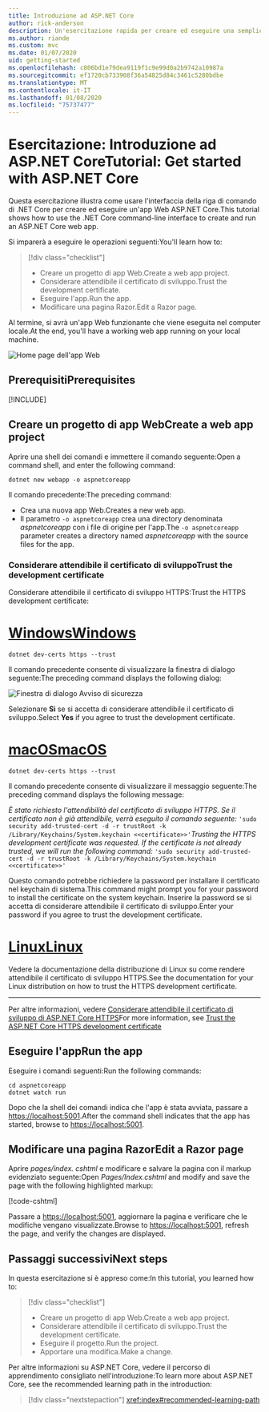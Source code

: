 ```yaml
---
title: Introduzione ad ASP.NET Core
author: rick-anderson
description: Un'esercitazione rapida per creare ed eseguire una semplice app Hello World usando ASP.NET Core.
ms.author: riande
ms.custom: mvc
ms.date: 01/07/2020
uid: getting-started
ms.openlocfilehash: c806bd1e79dea9119f1c9e99d0a2b9742a10987a
ms.sourcegitcommit: ef1720cb733908f36a54825d84c3461c5280bdbe
ms.translationtype: MT
ms.contentlocale: it-IT
ms.lasthandoff: 01/08/2020
ms.locfileid: "75737477"
---
```

# <a name="tutorial-get-started-with-aspnet-core"></a><span data-ttu-id="97b24-103">Esercitazione: Introduzione ad ASP.NET Core</span><span class="sxs-lookup"><span data-stu-id="97b24-103">Tutorial: Get started with ASP.NET Core</span></span>

<span data-ttu-id="97b24-104">Questa esercitazione illustra come usare l'interfaccia della riga di comando di .NET Core per creare ed eseguire un'app Web ASP.NET Core.</span><span class="sxs-lookup"><span data-stu-id="97b24-104">This tutorial shows how to use the .NET Core command-line interface to create and run an ASP.NET Core web app.</span></span>

<span data-ttu-id="97b24-105">Si imparerà a eseguire le operazioni seguenti:</span><span class="sxs-lookup"><span data-stu-id="97b24-105">You'll learn how to:</span></span>

> [!div class="checklist"]
> * <span data-ttu-id="97b24-106">Creare un progetto di app Web.</span><span class="sxs-lookup"><span data-stu-id="97b24-106">Create a web app project.</span></span>
> * <span data-ttu-id="97b24-107">Considerare attendibile il certificato di sviluppo.</span><span class="sxs-lookup"><span data-stu-id="97b24-107">Trust the development certificate.</span></span>
> * <span data-ttu-id="97b24-108">Eseguire l'app.</span><span class="sxs-lookup"><span data-stu-id="97b24-108">Run the app.</span></span>
> * <span data-ttu-id="97b24-109">Modificare una pagina Razor.</span><span class="sxs-lookup"><span data-stu-id="97b24-109">Edit a Razor page.</span></span>

<span data-ttu-id="97b24-110">Al termine, si avrà un'app Web funzionante che viene eseguita nel computer locale.</span><span class="sxs-lookup"><span data-stu-id="97b24-110">At the end, you'll have a working web app running on your local machine.</span></span>

![Home page dell'app Web](_static/home-page.png)

## <a name="prerequisites"></a><span data-ttu-id="97b24-112">Prerequisiti</span><span class="sxs-lookup"><span data-stu-id="97b24-112">Prerequisites</span></span>

[!INCLUDE[](~/includes/3.1-SDK.md)]

## <a name="create-a-web-app-project"></a><span data-ttu-id="97b24-113">Creare un progetto di app Web</span><span class="sxs-lookup"><span data-stu-id="97b24-113">Create a web app project</span></span>

<span data-ttu-id="97b24-114">Aprire una shell dei comandi e immettere il comando seguente:</span><span class="sxs-lookup"><span data-stu-id="97b24-114">Open a command shell, and enter the following command:</span></span>

```dotnetcli
dotnet new webapp -o aspnetcoreapp
```

<span data-ttu-id="97b24-115">Il comando precedente:</span><span class="sxs-lookup"><span data-stu-id="97b24-115">The preceding command:</span></span>

* <span data-ttu-id="97b24-116">Crea una nuova app Web.</span><span class="sxs-lookup"><span data-stu-id="97b24-116">Creates a new web app.</span></span>  
* <span data-ttu-id="97b24-117">Il parametro `-o aspnetcoreapp` crea una directory denominata *aspnetcoreapp* con i file di origine per l'app.</span><span class="sxs-lookup"><span data-stu-id="97b24-117">The `-o aspnetcoreapp` parameter creates a directory named *aspnetcoreapp* with the source files for the app.</span></span>

### <a name="trust-the-development-certificate"></a><span data-ttu-id="97b24-118">Considerare attendibile il certificato di sviluppo</span><span class="sxs-lookup"><span data-stu-id="97b24-118">Trust the development certificate</span></span>

<span data-ttu-id="97b24-119">Considerare attendibile il certificato di sviluppo HTTPS:</span><span class="sxs-lookup"><span data-stu-id="97b24-119">Trust the HTTPS development certificate:</span></span>

# <a name="windowstabwindows"></a>[<span data-ttu-id="97b24-120">Windows</span><span class="sxs-lookup"><span data-stu-id="97b24-120">Windows</span></span>](#tab/windows)

```dotnetcli
dotnet dev-certs https --trust
```

<span data-ttu-id="97b24-121">Il comando precedente consente di visualizzare la finestra di dialogo seguente:</span><span class="sxs-lookup"><span data-stu-id="97b24-121">The preceding command displays the following dialog:</span></span>

![Finestra di dialogo Avviso di sicurezza](~/getting-started/_static/cert.png)

<span data-ttu-id="97b24-123">Selezionare **Sì** se si accetta di considerare attendibile il certificato di sviluppo.</span><span class="sxs-lookup"><span data-stu-id="97b24-123">Select **Yes** if you agree to trust the development certificate.</span></span>

# <a name="macostabmacos"></a>[<span data-ttu-id="97b24-124">macOS</span><span class="sxs-lookup"><span data-stu-id="97b24-124">macOS</span></span>](#tab/macos)

```dotnetcli
dotnet dev-certs https --trust
```

<span data-ttu-id="97b24-125">Il comando precedente consente di visualizzare il messaggio seguente:</span><span class="sxs-lookup"><span data-stu-id="97b24-125">The preceding command displays the following message:</span></span>

<span data-ttu-id="97b24-126">*È stato richiesto l'attendibilità del certificato di sviluppo HTTPS. Se il certificato non è già attendibile, verrà eseguito il comando seguente:* `'sudo security add-trusted-cert -d -r trustRoot -k /Library/Keychains/System.keychain <<certificate>>'`</span><span class="sxs-lookup"><span data-stu-id="97b24-126">*Trusting the HTTPS development certificate was requested. If the certificate is not already trusted, we will run the following command:* `'sudo security add-trusted-cert -d -r trustRoot -k /Library/Keychains/System.keychain <<certificate>>'`</span></span>

<span data-ttu-id="97b24-127">Questo comando potrebbe richiedere la password per installare il certificato nel keychain di sistema.</span><span class="sxs-lookup"><span data-stu-id="97b24-127">This command might prompt you for your password to install the certificate on the system keychain.</span></span> <span data-ttu-id="97b24-128">Inserire la password se si accetta di considerare attendibile il certificato di sviluppo.</span><span class="sxs-lookup"><span data-stu-id="97b24-128">Enter your password if you agree to trust the development certificate.</span></span>

# <a name="linuxtablinux"></a>[<span data-ttu-id="97b24-129">Linux</span><span class="sxs-lookup"><span data-stu-id="97b24-129">Linux</span></span>](#tab/linux)

<span data-ttu-id="97b24-130">Vedere la documentazione della distribuzione di Linux su come rendere attendibile il certificato di sviluppo HTTPS.</span><span class="sxs-lookup"><span data-stu-id="97b24-130">See the documentation for your Linux distribution on how to trust the HTTPS development certificate.</span></span>

---

<span data-ttu-id="97b24-131">Per altre informazioni, vedere [Considerare attendibile il certificato di sviluppo di ASP.NET Core HTTPS](xref:security/enforcing-ssl#trust-the-aspnet-core-https-development-certificate-on-windows-and-macos)</span><span class="sxs-lookup"><span data-stu-id="97b24-131">For more information, see [Trust the ASP.NET Core HTTPS development certificate](xref:security/enforcing-ssl#trust-the-aspnet-core-https-development-certificate-on-windows-and-macos)</span></span>

## <a name="run-the-app"></a><span data-ttu-id="97b24-132">Eseguire l'app</span><span class="sxs-lookup"><span data-stu-id="97b24-132">Run the app</span></span>

<span data-ttu-id="97b24-133">Eseguire i comandi seguenti:</span><span class="sxs-lookup"><span data-stu-id="97b24-133">Run the following commands:</span></span>

```dotnetcli
cd aspnetcoreapp
dotnet watch run
```

<span data-ttu-id="97b24-134">Dopo che la shell dei comandi indica che l'app è stata avviata, passare a [https://localhost:5001](https://localhost:5001).</span><span class="sxs-lookup"><span data-stu-id="97b24-134">After the command shell indicates that the app has started, browse to [https://localhost:5001](https://localhost:5001).</span></span>

## <a name="edit-a-razor-page"></a><span data-ttu-id="97b24-135">Modificare una pagina Razor</span><span class="sxs-lookup"><span data-stu-id="97b24-135">Edit a Razor page</span></span>

<span data-ttu-id="97b24-136">Aprire *pages/index. cshtml* e modificare e salvare la pagina con il markup evidenziato seguente:</span><span class="sxs-lookup"><span data-stu-id="97b24-136">Open *Pages/Index.cshtml* and modify and save the page with the following highlighted markup:</span></span>

[!code-cshtml[](sample/index.cshtml?highlight=9)]

<span data-ttu-id="97b24-137">Passare a [https://localhost:5001](https://localhost:5001), aggiornare la pagina e verificare che le modifiche vengano visualizzate.</span><span class="sxs-lookup"><span data-stu-id="97b24-137">Browse to [https://localhost:5001](https://localhost:5001), refresh the page, and verify the changes are displayed.</span></span>

## <a name="next-steps"></a><span data-ttu-id="97b24-138">Passaggi successivi</span><span class="sxs-lookup"><span data-stu-id="97b24-138">Next steps</span></span>

<span data-ttu-id="97b24-139">In questa esercitazione si è appreso come:</span><span class="sxs-lookup"><span data-stu-id="97b24-139">In this tutorial, you learned how to:</span></span>

> [!div class="checklist"]
> * <span data-ttu-id="97b24-140">Creare un progetto di app Web.</span><span class="sxs-lookup"><span data-stu-id="97b24-140">Create a web app project.</span></span>
> * <span data-ttu-id="97b24-141">Considerare attendibile il certificato di sviluppo.</span><span class="sxs-lookup"><span data-stu-id="97b24-141">Trust the development certificate.</span></span>
> * <span data-ttu-id="97b24-142">Eseguire il progetto.</span><span class="sxs-lookup"><span data-stu-id="97b24-142">Run the project.</span></span>
> * <span data-ttu-id="97b24-143">Apportare una modifica.</span><span class="sxs-lookup"><span data-stu-id="97b24-143">Make a change.</span></span>

<span data-ttu-id="97b24-144">Per altre informazioni su ASP.NET Core, vedere il percorso di apprendimento consigliato nell'introduzione:</span><span class="sxs-lookup"><span data-stu-id="97b24-144">To learn more about ASP.NET Core, see the recommended learning path in the introduction:</span></span>

> [!div class="nextstepaction"]
> <xref:index#recommended-learning-path>
